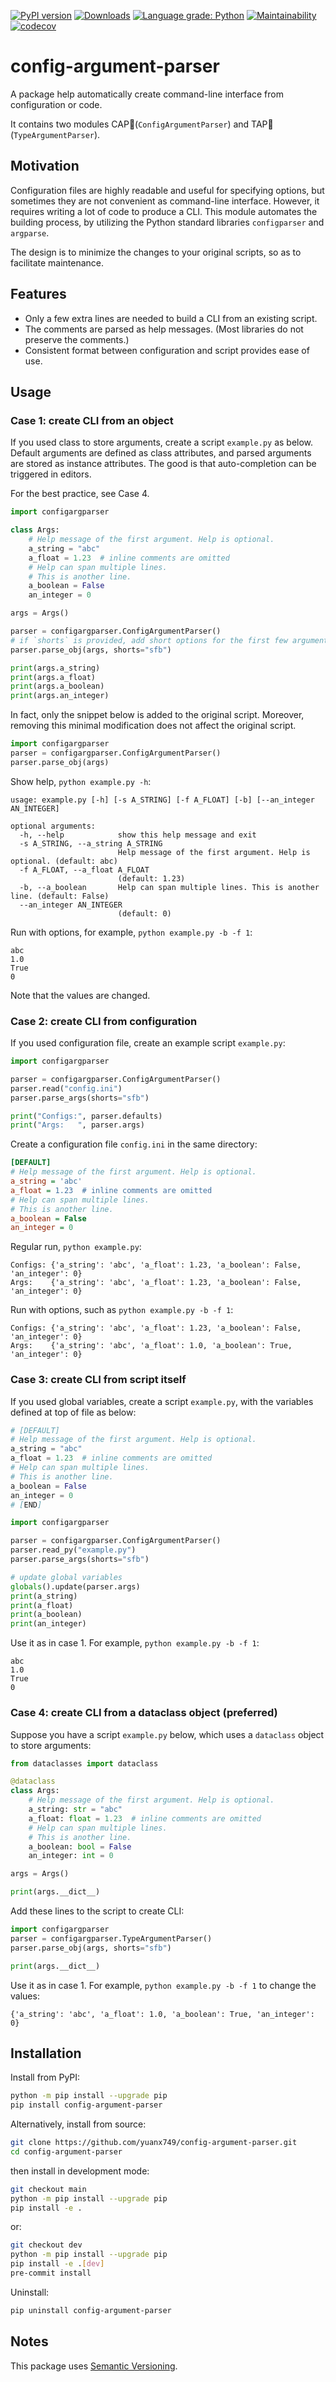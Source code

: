 [![PyPI version](https://badge.fury.io/py/config-argument-parser.svg)](https://badge.fury.io/py/config-argument-parser)
[![Downloads](https://static.pepy.tech/badge/config-argument-parser/month)](https://pepy.tech/project/config-argument-parser)
[![Language grade: Python](https://img.shields.io/lgtm/grade/python/g/yuanx749/config-argument-parser.svg?logo=lgtm&logoWidth=18)](https://lgtm.com/projects/g/yuanx749/config-argument-parser/context:python)
[![Maintainability](https://api.codeclimate.com/v1/badges/288bbabbf406afe66e37/maintainability)](https://codeclimate.com/github/yuanx749/config-argument-parser/maintainability)
[![codecov](https://codecov.io/gh/yuanx749/config-argument-parser/branch/dev/graph/badge.svg?token=W34MFRGVMY)](https://codecov.io/gh/yuanx749/config-argument-parser)

# config-argument-parser
A package help automatically create command-line interface from configuration or code.

It contains two modules CAP🧢(`ConfigArgumentParser`) and TAP🚰(`TypeArgumentParser`).

## Motivation
Configuration files are highly readable and useful for specifying options, but sometimes they are not convenient as command-line interface. However, it requires writing a lot of code to produce a CLI. This module automates the building process, by utilizing the Python standard libraries `configparser` and `argparse`.

The design is to minimize the changes to your original scripts, so as to facilitate maintenance.

## Features
- Only a few extra lines are needed to build a CLI from an existing script.
- The comments are parsed as help messages. (Most libraries do not preserve the comments.)
- Consistent format between configuration and script provides ease of use.

## Usage

### Case 1: create CLI from an object
If you used class to store arguments, create a script `example.py` as below. Default arguments are defined as class attributes, and parsed arguments are stored as instance attributes. The good is that auto-completion can be triggered in editors.

For the best practice, see Case 4.
```Python
import configargparser

class Args:
    # Help message of the first argument. Help is optional.
    a_string = "abc"
    a_float = 1.23  # inline comments are omitted
    # Help can span multiple lines.
    # This is another line.
    a_boolean = False
    an_integer = 0

args = Args()

parser = configargparser.ConfigArgumentParser()
# if `shorts` is provided, add short options for the first few arguments in order
parser.parse_obj(args, shorts="sfb")

print(args.a_string)
print(args.a_float)
print(args.a_boolean)
print(args.an_integer)
```
In fact, only the snippet below is added to the original script. Moreover, removing this minimal modification does not affect the original script.
```Python
import configargparser
parser = configargparser.ConfigArgumentParser()
parser.parse_obj(args)
```
Show help, `python example.py -h`:
```
usage: example.py [-h] [-s A_STRING] [-f A_FLOAT] [-b] [--an_integer AN_INTEGER]

optional arguments:
  -h, --help            show this help message and exit
  -s A_STRING, --a_string A_STRING
                        Help message of the first argument. Help is optional. (default: abc)
  -f A_FLOAT, --a_float A_FLOAT
                        (default: 1.23)
  -b, --a_boolean       Help can span multiple lines. This is another line. (default: False)
  --an_integer AN_INTEGER
                        (default: 0)
```
Run with options, for example, `python example.py -b -f 1`:
```
abc
1.0
True
0
```
Note that the values are changed.

### Case 2: create CLI from configuration
If you used configuration file, create an example script `example.py`:
```Python
import configargparser

parser = configargparser.ConfigArgumentParser()
parser.read("config.ini")
parser.parse_args(shorts="sfb")

print("Configs:", parser.defaults)
print("Args:   ", parser.args)
```
Create a configuration file `config.ini` in the same directory:
```ini
[DEFAULT]
# Help message of the first argument. Help is optional.
a_string = 'abc'
a_float = 1.23  # inline comments are omitted
# Help can span multiple lines.
# This is another line.
a_boolean = False
an_integer = 0
```
Regular run, `python example.py`:
```
Configs: {'a_string': 'abc', 'a_float': 1.23, 'a_boolean': False, 'an_integer': 0}
Args:    {'a_string': 'abc', 'a_float': 1.23, 'a_boolean': False, 'an_integer': 0}
```
Run with options, such as `python example.py -b -f 1`:
```
Configs: {'a_string': 'abc', 'a_float': 1.23, 'a_boolean': False, 'an_integer': 0}
Args:    {'a_string': 'abc', 'a_float': 1.0, 'a_boolean': True, 'an_integer': 0}
```

### Case 3: create CLI from script itself
If you used global variables, create a script `example.py`, with the variables defined at top of file as below:
```Python
# [DEFAULT]
# Help message of the first argument. Help is optional.
a_string = "abc"
a_float = 1.23  # inline comments are omitted
# Help can span multiple lines.
# This is another line.
a_boolean = False
an_integer = 0
# [END]

import configargparser

parser = configargparser.ConfigArgumentParser()
parser.read_py("example.py")
parser.parse_args(shorts="sfb")

# update global variables
globals().update(parser.args)
print(a_string)
print(a_float)
print(a_boolean)
print(an_integer)
```
Use it as in case 1. For example, `python example.py -b -f 1`:
```
abc
1.0
True
0
```

### Case 4: create CLI from a dataclass object (preferred)
Suppose you have a script `example.py` below, which uses a `dataclass` object to store arguments:
```Python
from dataclasses import dataclass

@dataclass
class Args:
    # Help message of the first argument. Help is optional.
    a_string: str = "abc"
    a_float: float = 1.23  # inline comments are omitted
    # Help can span multiple lines.
    # This is another line.
    a_boolean: bool = False
    an_integer: int = 0

args = Args()

print(args.__dict__)
```
Add these lines to the script to create CLI:
```Python
import configargparser
parser = configargparser.TypeArgumentParser()
parser.parse_obj(args, shorts="sfb")

print(args.__dict__)
```
Use it as in case 1. For example, `python example.py -b -f 1` to change the values:
```
{'a_string': 'abc', 'a_float': 1.0, 'a_boolean': True, 'an_integer': 0}
```

## Installation
Install from PyPI:
```bash
python -m pip install --upgrade pip
pip install config-argument-parser
```
Alternatively, install from source:
```bash
git clone https://github.com/yuanx749/config-argument-parser.git
cd config-argument-parser
```
then install in development mode:
```bash
git checkout main
python -m pip install --upgrade pip
pip install -e .
```
or:
```bash
git checkout dev
python -m pip install --upgrade pip
pip install -e .[dev]
pre-commit install
```
Uninstall:
```bash
pip uninstall config-argument-parser
```

## Notes
This package uses [Semantic Versioning](https://semver.org/).

